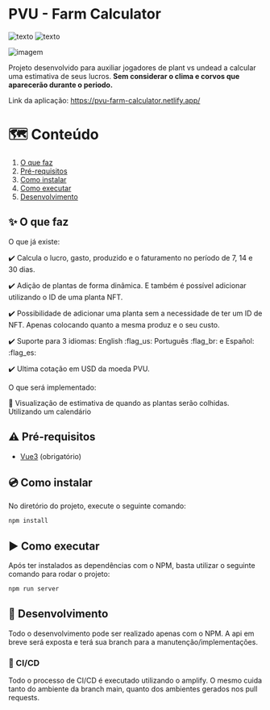 # PVU - Farm Calculator

![texto](https://img.shields.io/static/v1?label=linguagem&message=vue3&color=green&style=flat-square "linguagem")
![texto](https://img.shields.io/static/v1?label=ambiente&message=netlify&color=orange&style=flat-square "linguagem")

![imagem](https://user-images.githubusercontent.com/46504678/135247688-6dd0dd04-758f-4e41-b431-a0b47bdc809f.png)


Projeto desenvolvido para auxiliar jogadores de plant vs undead a calcular uma estimativa de seus lucros. **Sem considerar o clima e corvos que aparecerão durante o periodo.**

Link da aplicação: https://pvu-farm-calculator.netlify.app/

# :world_map: Conteúdo
1. [O que faz](#sparkles-o-que-faz)  
2. [Pré-requisitos](#warning-pré-requisitos)
5. [Como instalar](#cd-como-instalar)
3. [Como executar](#arrow_forward-como-executar)
6. [Desenvolvimento](#construction-desenvolvimento)

## :sparkles: O que faz

O que já existe:

:heavy_check_mark: Calcula o lucro, gasto, produzido e o faturamento no período de 7, 14 e 30 dias.

:heavy_check_mark: Adição de plantas de forma dinâmica. E também é possível adicionar utilizando o ID de uma planta NFT.

:heavy_check_mark: Possibilidade de adicionar uma planta sem a necessidade de ter um ID de NFT. Apenas colocando quanto a mesma produz e o seu custo.

:heavy_check_mark: Suporte para 3 idiomas: English :flag_us:  Português :flag_br: e Español: :flag_es:

:heavy_check_mark: Ultima cotação em USD da moeda PVU.

O que será implementado:

:wrench: Visualização de estimativa de quando as plantas serão colhidas. Utilizando um calendário 

## :warning: Pré-requisitos

- [Vue3](https://v3.vuejs.org) (obrigatório)

## :cd: Como instalar

No diretório do projeto, execute o seguinte comando:

```bash
npm install
```

## :arrow_forward: Como executar

Após ter instalados as dependências com o NPM, basta utilizar o seguinte comando para rodar o projeto:

```bash
npm run server
```

## :construction: Desenvolvimento

Todo o desenvolvimento pode ser realizado apenas com o NPM. A api em breve será exposta e terá sua branch para a manutenção/implementações.

### :green_apple: CI/CD

Todo o processo de CI/CD é executado utilizando o amplify. O mesmo cuida tanto do ambiente da branch main, quanto dos ambientes gerados nos pull requests. 
